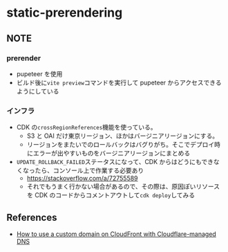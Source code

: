 # static-prerendering

## NOTE

### prerender

- pupeteer を使用
- ビルド後に`vite preview`コマンドを実行して pupeteer からアクセスできるようにしている

### インフラ

- CDK の`crossRegionReferences`機能を使っている。
  - S3 と OAI だけ東京リージョン、ほかはバージニアリージョンにする。
  - リージョンをまたいでのロールバックはバグりがち。そこでデプロイ時にエラーが出やすいものをバージニアリージョンにまとめる
- `UPDATE_ROLLBACK_FAILED`ステータスになって、CDK からはどうにもできなくなったら、コンソール上で作業する必要あり
  - https://stackoverflow.com/a/72755589
  - それでもうまく行かない場合があるので、その際は、原因ぽいリソースを CDK のコードからコメントアウトして`cdk deploy`してみる

## References

- [How to use a custom domain on CloudFront with Cloudflare-managed DNS](https://advancedweb.hu/how-to-use-a-custom-domain-on-cloudfront-with-cloudflare-managed-dns/)
